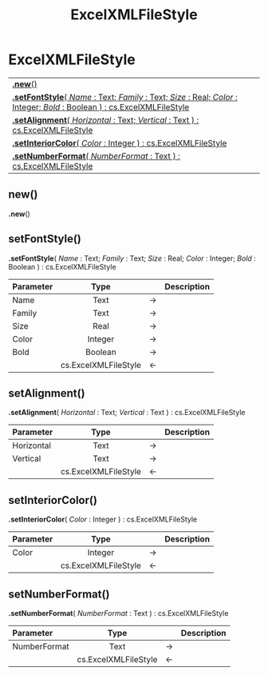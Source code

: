 ﻿---
layout: default
title: ExcelXMLFileStyle
parent: Classes
---

# ExcelXMLFileStyle

|   |
|:---|
|[**.new**()](#new)<br>|
|[**.setFontStyle**( *Name* : Text; *Family* : Text; *Size* : Real; *Color* : Integer; *Bold* : Boolean ) : cs.ExcelXMLFileStyle](#setfontstyle)<br>|
|[**.setAlignment**( *Horizontal* : Text; *Vertical* : Text ) : cs.ExcelXMLFileStyle](#setalignment)<br>|
|[**.setInteriorColor**( *Color* : Integer ) : cs.ExcelXMLFileStyle](#setinteriorcolor)<br>|
|[**.setNumberFormat**( *NumberFormat* : Text ) : cs.ExcelXMLFileStyle](#setnumberformat)<br>|


## new()
**.new**()


## setFontStyle()
**.setFontStyle**( *Name* : Text; *Family* : Text; *Size* : Real; *Color* : Integer; *Bold* : Boolean ) : cs.ExcelXMLFileStyle

|Parameter|Type|   |Description|
|:---|:---:|:---:|:---:|
|Name|Text|->|<Description>|
|Family|Text|->|<Description>|
|Size|Real|->|<Description>|
|Color|Integer|->|<Description>|
|Bold|Boolean|->|<Description>|
||cs.ExcelXMLFileStyle|<-|<Description>|

## setAlignment()
**.setAlignment**( *Horizontal* : Text; *Vertical* : Text ) : cs.ExcelXMLFileStyle

|Parameter|Type|   |Description|
|:---|:---:|:---:|:---:|
|Horizontal|Text|->|<Description>|
|Vertical|Text|->|<Description>|
||cs.ExcelXMLFileStyle|<-|<Description>|

## setInteriorColor()
**.setInteriorColor**( *Color* : Integer ) : cs.ExcelXMLFileStyle

|Parameter|Type|   |Description|
|:---|:---:|:---:|:---:|
|Color|Integer|->|<Description>|
||cs.ExcelXMLFileStyle|<-|<Description>|

## setNumberFormat()
**.setNumberFormat**( *NumberFormat* : Text ) : cs.ExcelXMLFileStyle

|Parameter|Type|   |Description|
|:---|:---:|:---:|:---:|
|NumberFormat|Text|->|<Description>|
||cs.ExcelXMLFileStyle|<-|<Description>|
